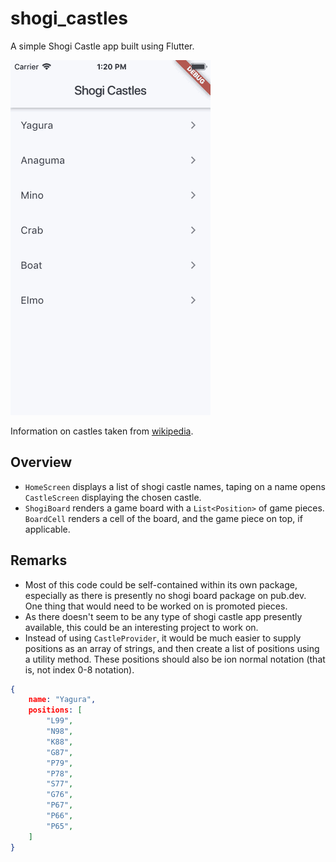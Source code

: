 # shogi_castles

A simple Shogi Castle app built using Flutter.

![](_screenshots/01.gif)

Information on castles taken from [wikipedia](https://en.wikipedia.org/wiki/Castle_(shogi)).

## Overview

- `HomeScreen` displays a list of shogi castle names, taping on a name opens `CastleScreen` displaying the chosen castle.
- `ShogiBoard` renders a game board with a `List<Position>` of game pieces. `BoardCell` renders a cell of the board, and the game piece on top, if applicable.

## Remarks

- Most of this code could be self-contained within its own package, especially as there is presently no shogi board package on pub.dev. One thing that would need to be worked on is promoted pieces.
- As there doesn't seem to be any type of shogi castle app presently available, this could be an interesting project to work on.
- Instead of using `CastleProvider`, it would be much easier to supply positions as an array of strings, and then create a list of positions using a utility method. These positions should also be ion normal notation (that is, not index 0-8 notation).
```json
{
    name: "Yagura",
    positions: [
        "L99",
        "N98",
        "K88",
        "G87",
        "P79",
        "P78",
        "S77",
        "G76",
        "P67",
        "P66",
        "P65",
    ]
}
```
